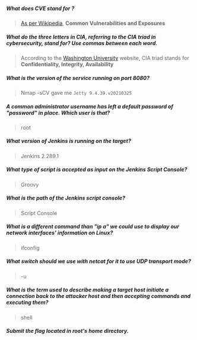  
##### What does CVE stand for ?
>[As per Wikipedia](https://en.wikipedia.org/wiki/Common_Vulnerabilities_and_Exposures), **Common Vulnerabilities and Exposures**
##### What do the three letters in CIA, referring to the CIA triad in cybersecurity, stand for? Use commas between each word.
>According to the [Washington University](https://informationsecurity.wustl.edu/items/confidentiality-integrity-and-availability-the-cia-triad/#:~:text=The%20CIA%20Triad%E2%80%94Confidentiality%2C%20Integrity,to%20these%20three%20crucial%20components.) website, CIA triad stands for **Confidentiality, Integrity, Availability**

##### What is the version of the service running on port 8080?
> Nmap -sCV gave me `Jetty 9.4.39.v20210325`

##### A common administrator username has left a default password of "password" in place. Which user is that?
> root

##### What version of Jenkins is running on the target?
>Jenkins 2.289.1
##### What type of script is accepted as input on the Jenkins Script Console?
>Groovy

##### What is the path of the Jenkins script console?
>Script Console

##### What is a different command than "ip a" we could use to display our network interfaces' information on Linux?
>ifconfig

##### What switch should we use with netcat for it to use UDP transport mode?
> -u

##### What is the term used to describe making a target host initiate a connection back to the attacker host and then accepting commands and executing them?
>shell


##### Submit the flag located in root's home directory.

